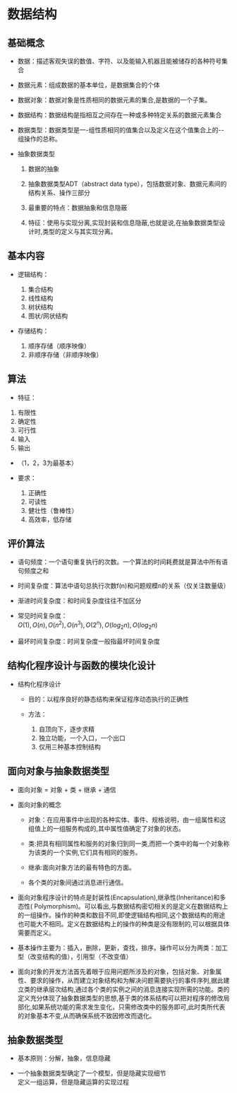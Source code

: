 # 数据结构
## 基础概念
- 数据：描述客观失误的数值、字符、以及能输入机器且能被储存的各种符号集合

- 数据元素：组成数据的基本单位，是数据集合的个体
- 数据对象：数据对象是性质相同的数据元素的集合,是数据的一个子集。

- 数据结构：数据结构是指相互之间存在一种或多种特定关系的数据元素集合

- 数据类型：数据类型是一-组性质相同的值集合以及定义在这个值集合上的--组操作的总称。

- 抽象数据类型
  
  1. 数据的抽象
  
  2. 抽象数据类型ADT（abstract data type），包括数据对象、数据元素间的结构关系、操作三部分
  
  3. 最重要的特点：数据抽象和信息隐蔽
  
  4. 特征：使用与实现分离,实现封装和信息隐蔽,也就是说,在抽象数据类型设计时,类型的定义与其实现分离。

## 基本内容
- 逻辑结构：
    1. 集合结构
    2. 线性结构
    3. 树状结构
    4. 图状/网状结构

- 存储结构：
  1. 顺序存储（顺序映像）
  2. 非顺序存储（非顺序映像）

## 算法
- 特征：
 1. 有限性 
 2. 确定性 
 3. 可行性 
 4. 输入
 5. 输出
-  （1，2，3为最基本） 

- 要求：
  1. 正确性
  2. 可读性
  3. 健壮性（鲁棒性）
  4. 高效率，低存储
  
## 评价算法
- 语句频度：一个语句重复执行的次数。一个算法的时间耗费就是算法中所有语句频度之和

- 时间复杂度：算法中语句总执行次数f(n)和问题规模n的关系（仅关注数量级）
- 渐进时间复杂度：和时间复杂度往往不加区分
- 常见时间复杂度：<br>$O(1), O(n) , O(n^2), O(n^3) , O(2^n) , O(log_{2}n), O(log_{2}n)$
- 最坏时间复杂度：时间复杂度一般指最坏时间复杂度

## 结构化程序设计与函数的模块化设计
- 结构化程序设计
  - 目的：以程序良好的静态结构来保证程序动态执行的正确性
  
  - 方法：
    1. 自顶向下，逐步求精
    2. 独立功能，一个入口，一个出口
    3. 仅用三种基本控制结构

## 面向对象与抽象数据类型
- 面向对象 = 对象 + 类 + 继承 + 通信

- 面向对象的概念
  - 对象：在应用事件中出现的各种实体、事件、规格说明，由一组属性和这组值上的一组服务构成的,其中属性值确定了对象的状态。
    
  - 类:把具有相同属性和服务的对象归到同一类,而把一个类中的每一个对象称为该类的一个实例,它们具有相同的服务。

  - 继承:面向对象方法的最有特色的方面。

  - 各个类的对象间通过消息进行通信。

- 面向对象程序设计的特点是封装性(Encapsulation),继承性(Inheritance)和多态性( Polymorphism)。可以看出,与数据结构密切相关的是定义在数据结构上的一组操作。操作的种类和数目不同,即使逻辑结构相同,这个数据结构的用途也可能大不相同。定义在数据结构上的操作的种类是没有限制的,可以根据具体需要而定义。

- 基本操作主要为：插入，删除，更新，查找，排序。操作可以分为两类：加工型（改变结构的值），引用型（不改变值）

- 面向对象的开发方法首先着眼于应用问题所涉及的对象，包括对象、对象属性、要求的操作，从而建立对象结构和为解决问题需要执行的事件序列,据此建立类的继承层次结构,通过各个类的实例之间的消息连接实现所需的功能。类的定义充分体现了抽象数据类型的思想,基于类的体系结构可以把对程序的修改局部化,如果系统功能的需求发生变化，只需修改类中的服务即可,此时类所代表的对象基本不变,从而确保系统不致因修改而退化。

## 抽象数据类型
- 基本原则：分解，抽象，信息隐藏

- 一个抽象数据类型确定了一个模型，但是隐藏实现细节<br>定义一组运算，但是隐藏运算的实现过程